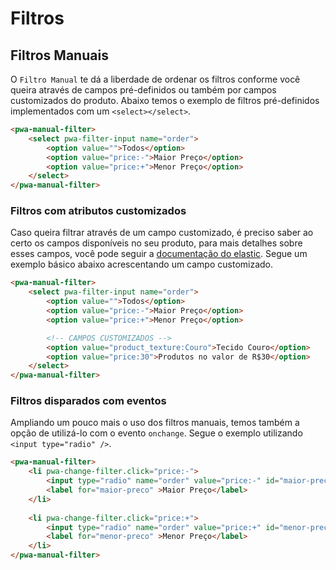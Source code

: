 # Filtros

## Filtros Manuais

O `Filtro Manual` te dá a liberdade de ordenar os filtros conforme você queira através de campos pré-definidos ou também por campos customizados do produto. Abaixo temos o exemplo de filtros pré-definidos implementados com um `<select></select>`.

```html
<pwa-manual-filter>
    <select pwa-filter-input name="order">
        <option value="">Todos</option>
        <option value="price:-">Maior Preço</option>
        <option value="price:+">Menor Preço</option>
    </select>
</pwa-manual-filter>
```

### Filtros com atributos customizados

Caso queira filtrar através de um campo customizado, é preciso saber ao certo os campos disponíveis no seu produto, para mais detalhes sobre esses campos, você pode seguir a <a href="#">documentação do elastic</a>. Segue um exemplo básico abaixo acrescentando um campo customizado.

```html
<pwa-manual-filter>
    <select pwa-filter-input name="order">
        <option value="">Todos</option>
        <option value="price:-">Maior Preço</option>
        <option value="price:+">Menor Preço</option>

        <!-- CAMPOS CUSTOMIZADOS -->
        <option value="product_texture:Couro">Tecido Couro</option>
        <option value="price:30">Produtos no valor de R$30</option>
    </select>
</pwa-manual-filter>
```

### Filtros disparados com eventos

Ampliando um pouco mais o uso dos filtros manuais, temos também a opção de utilizá-lo com o evento `onchange`. Segue o exemplo utilizando `<input type="radio" />`.

```html
<pwa-manual-filter>
    <li pwa-change-filter.click="price:-">
        <input type="radio" name="order" value="price:-" id="maior-preco"/>
        <label for="maior-preco" >Maior Preço</label>
    </li>
    
    <li pwa-change-filter.click="price:+">
        <input type="radio" name="order" value="price:+" id="menor-preco"/>
        <label for="menor-preco" >Menor Preço</label>
    </li>
</pwa-manual-filter>
```